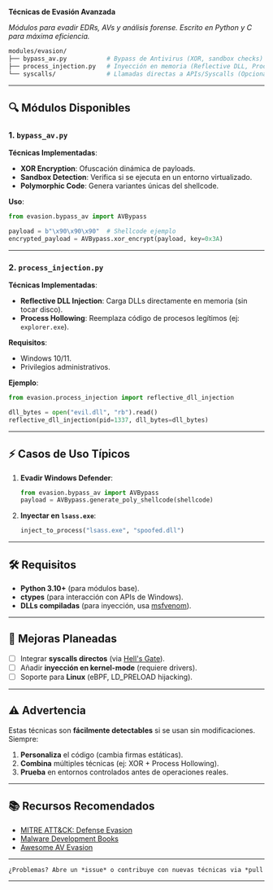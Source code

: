 **Técnicas de Evasión Avanzada**  

*Módulos para evadir EDRs, AVs y análisis forense. Escrito en Python y C para máxima eficiencia.*  

```bash
modules/evasion/
├── bypass_av.py           # Bypass de Antivirus (XOR, sandbox checks)
├── process_injection.py   # Inyección en memoria (Reflective DLL, Process Hollowing)
└── syscalls/              # Llamadas directas a APIs/Syscalls (Opcional)
```

---

## **🔍 Módulos Disponibles**  

### **1. `bypass_av.py`**  
**Técnicas Implementadas**:  
- **XOR Encryption**: Ofuscación dinámica de payloads.  
- **Sandbox Detection**: Verifica si se ejecuta en un entorno virtualizado.  
- **Polymorphic Code**: Genera variantes únicas del shellcode.  

**Uso**:  
```python
from evasion.bypass_av import AVBypass

payload = b"\x90\x90\x90"  # Shellcode ejemplo
encrypted_payload = AVBypass.xor_encrypt(payload, key=0x3A)
```

---

### **2. `process_injection.py`**  
**Técnicas Implementadas**:  
- **Reflective DLL Injection**: Carga DLLs directamente en memoria (sin tocar disco).  
- **Process Hollowing**: Reemplaza código de procesos legítimos (ej: `explorer.exe`).  

**Requisitos**:  
- Windows 10/11.  
- Privilegios administrativos.  

**Ejemplo**:  
```python
from evasion.process_injection import reflective_dll_injection

dll_bytes = open("evil.dll", "rb").read()
reflective_dll_injection(pid=1337, dll_bytes=dll_bytes)
```

---

## **⚡ Casos de Uso Típicos**  
1. **Evadir Windows Defender**:  
   ```python
   from evasion.bypass_av import AVBypass
   payload = AVBypass.generate_poly_shellcode(shellcode)
   ```  
2. **Inyectar en `lsass.exe`**:  
   ```python
   inject_to_process("lsass.exe", "spoofed.dll")
   ```  

---

## **🛠️ Requisitos**  
- **Python 3.10+** (para módulos base).  
- **ctypes** (para interacción con APIs de Windows).  
- **DLLs compiladas** (para inyección, usa [msfvenom](https://github.com/rapid7/metasploit-framework/wiki)).  

---

## **📌 Mejoras Planeadas**  
- [ ] Integrar **syscalls directos** (via [Hell's Gate](https://github.com/am0nsec/HellsGate)).  
- [ ] Añadir **inyección en kernel-mode** (requiere drivers).  
- [ ] Soporte para **Linux** (eBPF, LD_PRELOAD hijacking).  

---

## **⚠️ Advertencia**  
Estas técnicas son **fácilmente detectables** si se usan sin modificaciones. Siempre:  
1. **Personaliza** el código (cambia firmas estáticas).  
2. **Combina** múltiples técnicas (ej: XOR + Process Hollowing).  
3. **Prueba** en entornos controlados antes de operaciones reales.  

---

## **📚 Recursos Recomendados**  
- [MITRE ATT&CK: Defense Evasion](https://attack.mitre.org/tactics/TA0005/)  
- [Malware Development Books](https://maldevacademy.com/)  
- [Awesome AV Evasion](https://github.com/rootkit-io/awesome-malware-development)  

---

```markdown
¿Problemas? Abre un *issue* o contribuye con nuevas técnicas via *pull request*!  
```  

--- 
